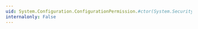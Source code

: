```yaml
---
uid: System.Configuration.ConfigurationPermission.#ctor(System.Security.Permissions.PermissionState)
internalonly: False
---
```

